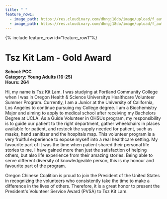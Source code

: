 ```yaml
---
title: " "
feature_row1:
  - image_path: https://res.cloudinary.com/dhngj18do/image/upload/f_auto,q_auto/v1/images/pvsa/2024_Tsz_Kit_Lam
  - image_path: https://res.cloudinary.com/dhngj18do/image/upload/f_auto,q_auto/v1/images/activities/year_2024
---
```


{% include feature_row id="feature_row1"%}

# Tsz Kit Lam - Gold Award

**School: PCC**  
**Category: Young Adults (16-25)**  
**Hours: 264**  

Hi, my name is Tsz Kit Lam. I was studying at Portland Community College when I was in Oregon Health & Science Universitys Healthcare Volunteer Summer Program. Currently, I am a Junior at the University of California, Los Angeles to continue pursuing my College degree. I am a Biochemistry Major and aiming to apply to medical school after receiving my Bachelors Degree at UCLA. As a Guide Volunteer in OHSUs program, my responsibility is to guide our patient to the right department, gather wheelchairs in places available for patient, and restock the supply needed for patient, such as masks, hand sanitizer and the hospitals map. This volunteer program is a very fruitful experience to expose myself into a real healthcare setting. My favourite part of it was the time when patient shared their personal life stories to me. I have gained more than just the satisfaction of helping others, but also life experience from their amazing stories. Being able to serve different diversity of knowledgeable person, this is my honour and favourite part of the program.

Oregon Chinese Coalition is proud to join the President of the United States in recognizing the volunteers who consistently take the time to make a difference in the lives of others. Therefore, it is a great honor to present the President's Volunteer Service Award (PVSA) to Tsz Kit Lam.
